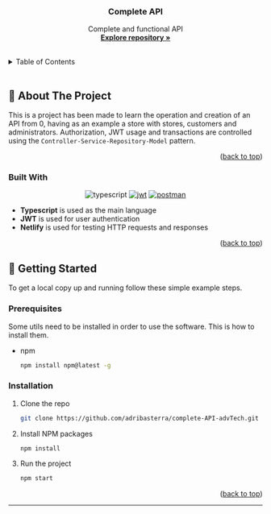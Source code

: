 <a name="readme-top"></a>

<!-- PROJECT LOGO -->
<br />
<div align="center">
  <a href="https://github.com/adribasterra/complete-API-advTech">
    <!-- <img src="./public/Chazz_Logo.svg" alt="Logo" height="40"> -->
  </a>

<h3 align="center"><strong>Complete API</strong></h3>

  <p align="center">
    Complete and functional API
    <br />
    <a href="https://github.com/adribasterra/complete-API-advTech"><strong>Explore repository »</strong></a>
    <br />
    <br />
  </p>
</div>

<!-- TABLE OF CONTENTS -->
<details>
  <summary>Table of Contents</summary>
  <ol>
    <li>
      <a href="#about-the-project">About The Project</a>
      <ul>
        <li><a href="#built-with">Built With</a></li>
      </ul>
    </li>
    <li>
      <a href="#getting-started">Getting Started</a>
      <ul>
        <li><a href="#prerequisites">Prerequisites</a></li>
        <li><a href="#installation">Installation</a></li>
      </ul>
    </li>
  </ol>
</details>

<br>

<!-- ABOUT THE PROJECT -->

## 📌 About The Project

<!-- [![Product Name Screen Shot][product-screenshot]](https://example.com) -->

This is a project has been made to learn the operation and creation of an API from 0, having as an example a store with stores, customers and administrators. Authorization, JWT usage and transactions are controlled using the ``Controller-Service-Repository-Model`` pattern.

<p align="right">(<a href="#readme-top">back to top</a>)</p>

### Built With

<div align="center">

![typescript]
[![jwt][jwt]][jwt-url]
[![postman][postman]][postman-url]

</div>

- **Typescript** is used as the main language
- **JWT** is used for user authentication
- **Netlify** is used for testing HTTP requests and responses

<p align="right">(<a href="#readme-top">back to top</a>)</p>

<!-- GETTING STARTED -->

## 🔭 Getting Started

To get a local copy up and running follow these simple example steps.

### Prerequisites

Some utils need to be installed in order to use the software. This is how to install them.

- npm
  ```sh
  npm install npm@latest -g
  ```

### Installation

1. Clone the repo
   ```sh
   git clone https://github.com/adribasterra/complete-API-advTech.git
   ```
2. Install NPM packages
   ```sh
   npm install
   ```
3. Run the project
   ```sh
   npm start
   ```

<p align="right">(<a href="#readme-top">back to top</a>)</p>

---

<!-- MARKDOWN LINKS & IMAGES -->

[product-screenshot]: images/screenshot.png
[postman]: https://img.shields.io/badge/Postman-FF6C37?style=for-the-badge&logo=Postman&logoColor=white
[postman-url]: https://www.postman.com/
[jwt]: https://img.shields.io/badge/JWT-000000?style=for-the-badge&logo=JSON%20web%20tokens&logoColor=white
[jwt-url]: https://jwt.io/
[typescript]: https://img.shields.io/badge/TypeScript-007ACC?style=for-the-badge&logo=typescript&logoColor=white
